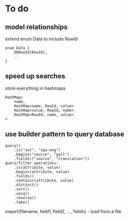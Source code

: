 To do
=====

model relationships
-------------------
extend enum Data to include RowId
```
enum Data {
    DbRowId(RowId),
    ..
}
```

speed up searches
-----------------
store everything in hashmaps
```
HashMap<
    name,
    HashMap<name, RowId, value>
    HashMap<value, RowId, name>
    HashMap<RowId, name, value>
>
```


use builder pattern to query database
-------------------------------------
```
query()
    .is("set", "spa-eng")
    .begins("source", "gall")
    .fields(["source", "translation"])
query/filter operations:
    .is(attribute, value)
    .begins(attribute, value)
    .fields()
    .contains(attribute, value)
    .distinct()
    .sort()
    .uniq()
    .reverse()
    .take()
```

import(filename, field1, field2, ..., fieldn) - load from a file

